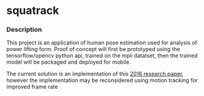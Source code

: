 # squatrack

### Description 

This project is an application of human pose estimation used for analysis of power lifting form. Proof of concept will first be prototyped using the tensorflow/opencv python api, trained on the mpii datatset, then the trained model will be packaged and deployed for mobile.

The current solution is an implementation of this [2016 research paper](https://arxiv.org/abs/1602.00134), however the implementation may be reconsidered using motion tracking for improved frame rate
